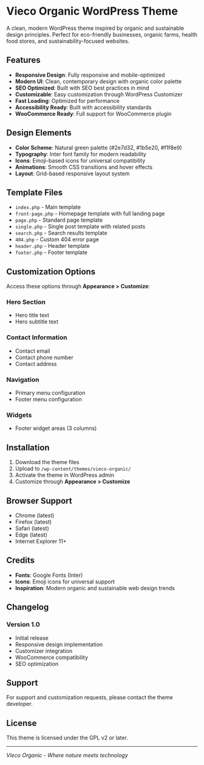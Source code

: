 # Vieco Organic WordPress Theme

A clean, modern WordPress theme inspired by organic and sustainable design principles. Perfect for eco-friendly businesses, organic farms, health food stores, and sustainability-focused websites.

## Features

- **Responsive Design**: Fully responsive and mobile-optimized
- **Modern UI**: Clean, contemporary design with organic color palette
- **SEO Optimized**: Built with SEO best practices in mind
- **Customizable**: Easy customization through WordPress Customizer
- **Fast Loading**: Optimized for performance
- **Accessibility Ready**: Built with accessibility standards
- **WooCommerce Ready**: Full support for WooCommerce plugin

## Design Elements

- **Color Scheme**: Natural green palette (#2e7d32, #1b5e20, #f1f8e9)
- **Typography**: Inter font family for modern readability
- **Icons**: Emoji-based icons for universal compatibility
- **Animations**: Smooth CSS transitions and hover effects
- **Layout**: Grid-based responsive layout system

## Template Files

- `index.php` - Main template
- `front-page.php` - Homepage template with full landing page
- `page.php` - Standard page template
- `single.php` - Single post template with related posts
- `search.php` - Search results template
- `404.php` - Custom 404 error page
- `header.php` - Header template
- `footer.php` - Footer template

## Customization Options

Access these options through **Appearance > Customize**:

### Hero Section

- Hero title text
- Hero subtitle text

### Contact Information

- Contact email
- Contact phone number
- Contact address

### Navigation

- Primary menu configuration
- Footer menu configuration

### Widgets

- Footer widget areas (3 columns)

## Installation

1. Download the theme files
2. Upload to `/wp-content/themes/vieco-organic/`
3. Activate the theme in WordPress admin
4. Customize through **Appearance > Customize**

## Browser Support

- Chrome (latest)
- Firefox (latest)
- Safari (latest)
- Edge (latest)
- Internet Explorer 11+

## Credits

- **Fonts**: Google Fonts (Inter)
- **Icons**: Emoji icons for universal support
- **Inspiration**: Modern organic and sustainable web design trends

## Changelog

### Version 1.0

- Initial release
- Responsive design implementation
- Customizer integration
- WooCommerce compatibility
- SEO optimization

## Support

For support and customization requests, please contact the theme developer.

## License

This theme is licensed under the GPL v2 or later.

---

_Vieco Organic - Where nature meets technology_
